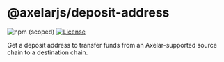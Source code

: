 # @axelarjs/deposit-address

![npm (scoped)](https://img.shields.io/npm/v/%40axelarjs/deposit-address)
[![License](https://img.shields.io/badge/License-Apache_2.0-blue.svg)](./LICENSE)

Get a deposit address to transfer funds from an Axelar-supported source chain to a destination chain.
